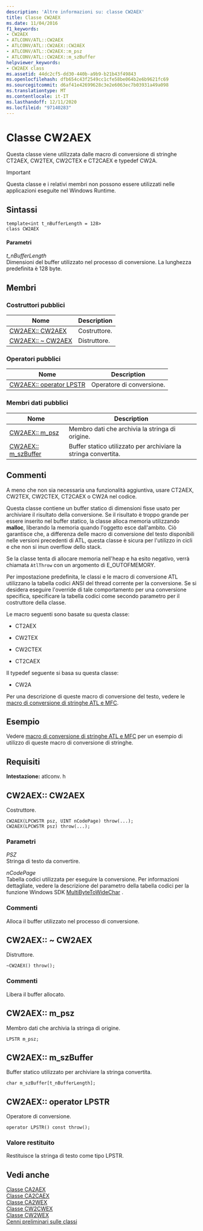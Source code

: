 ```yaml
---
description: 'Altre informazioni su: classe CW2AEX'
title: Classe CW2AEX
ms.date: 11/04/2016
f1_keywords:
- CW2AEX
- ATLCONV/ATL::CW2AEX
- ATLCONV/ATL::CW2AEX::CW2AEX
- ATLCONV/ATL::CW2AEX::m_psz
- ATLCONV/ATL::CW2AEX::m_szBuffer
helpviewer_keywords:
- CW2AEX class
ms.assetid: 44dc2cf5-dd30-440b-a9b9-b21b43f49843
ms.openlocfilehash: dfb654c43f2549cc1cfe58be064b2e6b9621fc69
ms.sourcegitcommit: d6af41e42699628c3e2e6063ec7b03931a49a098
ms.translationtype: MT
ms.contentlocale: it-IT
ms.lasthandoff: 12/11/2020
ms.locfileid: "97140283"
---
```

# <a name="cw2aex-class"></a>Classe CW2AEX

Questa classe viene utilizzata dalle macro di conversione di stringhe CT2AEX, CW2TEX, CW2CTEX e CT2CAEX e typedef CW2A.

> [!IMPORTANT]
> Questa classe e i relativi membri non possono essere utilizzati nelle applicazioni eseguite nel Windows Runtime.

## <a name="syntax"></a>Sintassi

```
template<int t_nBufferLength = 128>
class CW2AEX
```

#### <a name="parameters"></a>Parametri

*t_nBufferLength*<br/>
Dimensioni del buffer utilizzato nel processo di conversione. La lunghezza predefinita è 128 byte.

## <a name="members"></a>Membri

### <a name="public-constructors"></a>Costruttori pubblici

|Nome|Description|
|----------|-----------------|
|[CW2AEX:: CW2AEX](#cw2aex)|Costruttore.|
|[CW2AEX:: ~ CW2AEX](#dtor)|Distruttore.|

### <a name="public-operators"></a>Operatori pubblici

|Nome|Description|
|----------|-----------------|
|[CW2AEX:: operator LPSTR](#operator_lpstr)|Operatore di conversione.|

### <a name="public-data-members"></a>Membri dati pubblici

|Nome|Description|
|----------|-----------------|
|[CW2AEX:: m_psz](#m_psz)|Membro dati che archivia la stringa di origine.|
|[CW2AEX:: m_szBuffer](#m_szbuffer)|Buffer statico utilizzato per archiviare la stringa convertita.|

## <a name="remarks"></a>Commenti

A meno che non sia necessaria una funzionalità aggiuntiva, usare CT2AEX, CW2TEX, CW2CTEX, CT2CAEX o CW2A nel codice.

Questa classe contiene un buffer statico di dimensioni fisse usato per archiviare il risultato della conversione. Se il risultato è troppo grande per essere inserito nel buffer statico, la classe alloca memoria utilizzando **malloc**, liberando la memoria quando l'oggetto esce dall'ambito. Ciò garantisce che, a differenza delle macro di conversione del testo disponibili nelle versioni precedenti di ATL, questa classe è sicura per l'utilizzo in cicli e che non si inun overflow dello stack.

Se la classe tenta di allocare memoria nell'heap e ha esito negativo, verrà chiamata `AtlThrow` con un argomento di E_OUTOFMEMORY.

Per impostazione predefinita, le classi e le macro di conversione ATL utilizzano la tabella codici ANSI del thread corrente per la conversione. Se si desidera eseguire l'override di tale comportamento per una conversione specifica, specificare la tabella codici come secondo parametro per il costruttore della classe.

Le macro seguenti sono basate su questa classe:

- CT2AEX

- CW2TEX

- CW2CTEX

- CT2CAEX

Il typedef seguente si basa su questa classe:

- CW2A

Per una descrizione di queste macro di conversione del testo, vedere le [macro di conversione di stringhe ATL e MFC](string-conversion-macros.md).

## <a name="example"></a>Esempio

Vedere [macro di conversione di stringhe ATL e MFC](string-conversion-macros.md) per un esempio di utilizzo di queste macro di conversione di stringhe.

## <a name="requirements"></a>Requisiti

**Intestazione:** atlconv. h

## <a name="cw2aexcw2aex"></a><a name="cw2aex"></a> CW2AEX:: CW2AEX

Costruttore.

```
CW2AEX(LPCWSTR psz, UINT nCodePage) throw(...);
CW2AEX(LPCWSTR psz) throw(...);
```

### <a name="parameters"></a>Parametri

*PSZ*<br/>
Stringa di testo da convertire.

*nCodePage*<br/>
Tabella codici utilizzata per eseguire la conversione. Per informazioni dettagliate, vedere la descrizione del parametro della tabella codici per la funzione Windows SDK [MultiByteToWideChar](/windows/win32/api/stringapiset/nf-stringapiset-multibytetowidechar) .

### <a name="remarks"></a>Commenti

Alloca il buffer utilizzato nel processo di conversione.

## <a name="cw2aexcw2aex"></a><a name="dtor"></a> CW2AEX:: ~ CW2AEX

Distruttore.

```
~CW2AEX() throw();
```

### <a name="remarks"></a>Commenti

Libera il buffer allocato.

## <a name="cw2aexm_psz"></a><a name="m_psz"></a> CW2AEX:: m_psz

Membro dati che archivia la stringa di origine.

```
LPSTR m_psz;
```

## <a name="cw2aexm_szbuffer"></a><a name="m_szbuffer"></a> CW2AEX:: m_szBuffer

Buffer statico utilizzato per archiviare la stringa convertita.

```
char m_szBuffer[t_nBufferLength];
```

## <a name="cw2aexoperator-lpstr"></a><a name="operator_lpstr"></a> CW2AEX:: operator LPSTR

Operatore di conversione.

```
operator LPSTR() const throw();
```

### <a name="return-value"></a>Valore restituito

Restituisce la stringa di testo come tipo LPSTR.

## <a name="see-also"></a>Vedi anche

[Classe CA2AEX](../../atl/reference/ca2aex-class.md)<br/>
[Classe CA2CAEX](../../atl/reference/ca2caex-class.md)<br/>
[Classe CA2WEX](../../atl/reference/ca2wex-class.md)<br/>
[Classe CW2CWEX](../../atl/reference/cw2cwex-class.md)<br/>
[Classe CW2WEX](../../atl/reference/cw2wex-class.md)<br/>
[Cenni preliminari sulle classi](../../atl/atl-class-overview.md)
